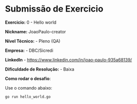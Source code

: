 # Submissão de Exercicio

**Exercicio:** 0 - Hello world

**Nickname:** JoaoPaulo-creator

**Nível Técnico:** - Pleno (QA)

**Empresa:** - DBC/Sicredi

**LinkedIn** - https://www.linkedin.com/in/joao-paulo-935a68139/

**Dificuldade de Resolução:** - Baixa

**Como rodar o desafio**:

Use o comando abaixo:

```bash
go run hello_world.go
```
